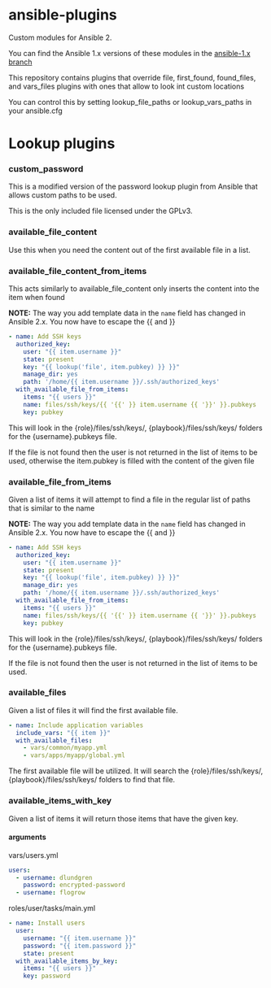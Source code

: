 # ansible-plugins

Custom modules for Ansible 2.

You can find the Ansible 1.x versions of these modules in the [ansible-1.x branch](https://github.com/dlundgren/ansible-plugins/tree/ansible-1.x)

This repository contains plugins that override file, first_found, found_files, and vars_files plugins with 
ones that allow to look int custom locations

You can control this by setting lookup_file_paths or lookup_vars_paths in your ansible.cfg

# Lookup plugins

### custom_password

This is a modified version of the password lookup plugin from Ansible that allows custom paths to be used.

This is the only included file licensed under the GPLv3.

### available_file_content

Use this when you need the content out of the first available file in a list.

### available_file_content_from_items

This acts similarly to available_file_content only inserts the content into the item when found

**NOTE:** The way you add template data in the `name` field has changed in Ansible 2.x. You now have to escape the {{ and }}
```yaml
- name: Add SSH keys
  authorized_key:
    user: "{{ item.username }}"
    state: present
    key: "{{ lookup('file', item.pubkey) }} }}"
    manage_dir: yes
    path: '/home/{{ item.username }}/.ssh/authorized_keys'
  with_available_file_from_items:
    items: "{{ users }}"
    name: files/ssh/keys/{{ '{{' }} item.username {{ '}}' }}.pubkeys
    key: pubkey
```

This will look in the {role}/files/ssh/keys/, {playbook}/files/ssh/keys/ folders for the {username}.pubkeys file.

If the file is not found then the user is not returned in the list of items to be used, otherwise the item.pubkey is
filled with the content of the given file

### available_file_from_items

Given a list of items it will attempt to find a file in the regular list of paths that is similar to the name

**NOTE:** The way you add template data in the `name` field has changed in Ansible 2.x. You now have to escape the {{ and }}

```yaml
- name: Add SSH keys
  authorized_key:
    user: "{{ item.username }}"
    state: present
    key: "{{ lookup('file', item.pubkey) }} }}"
    manage_dir: yes
    path: '/home/{{ item.username }}/.ssh/authorized_keys'
  with_available_file_from_items:
    items: "{{ users }}"
    name: files/ssh/keys/{{ '{{' }} item.username {{ '}}' }}.pubkeys
    key: pubkey
```

This will look in the {role}/files/ssh/keys/, {playbook}/files/ssh/keys/ folders for the {username}.pubkeys file.

If the file is not found then the user is not returned in the list of items to be used.

### available_files

Given a list of files it will find the first available file.

```yaml
- name: Include application variables
  include_vars: "{{ item }}"
  with_available_files:
    - vars/common/myapp.yml
    - vars/apps/myapp/global.yml
```

The first available file will be utilized. It will search the {role}/files/ssh/keys/, {playbook}/files/ssh/keys/
folders to find that file.

### available_items_with_key

Given a list of items it will return those items that have the given key.

#### arguments
 
vars/users.yml
```yaml
users:
  - username: dlundgren
    password: encrypted-password
  - username: flogrow
```
roles/user/tasks/main.yml
```yaml
- name: Install users
  user:
    username: "{{ item.username }}"
    password: "{{ item.password }}"
    state: present
  with_available_items_by_key:
    items: "{{ users }}"
    key: password
```
